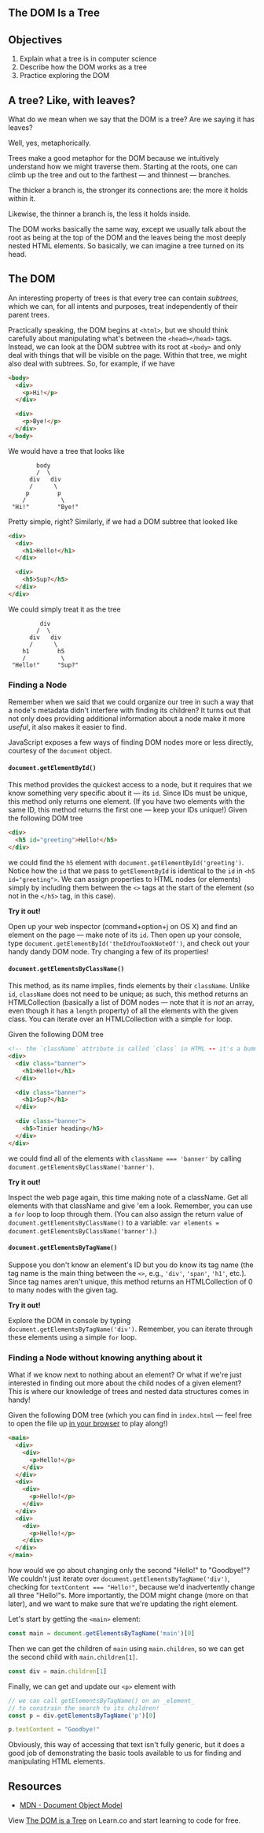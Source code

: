 The DOM Is a Tree
---

## Objectives

1. Explain what a tree is in computer science
2. Describe how the DOM works as a tree
3. Practice exploring the DOM

## A tree? Like, with leaves?

What do we mean when we say that the DOM is a tree? Are we saying it has leaves?

Well, yes, metaphorically.

Trees make a good metaphor for the DOM because we intuitively understand how we might traverse them. Starting at the roots, one can climb up the tree and out to the farthest — and thinnest — branches.

The thicker a branch is, the stronger its connections are: the more it holds within it.

Likewise, the thinner a branch is, the less it holds inside.

The DOM works basically the same way, except we usually talk about the root as being at the top of the DOM and the leaves being the most deeply nested HTML elements. So basically, we can imagine a tree turned on its head.

## The DOM

An interesting property of trees is that every tree can contain _subtrees_, which we can, for all intents and purposes, treat independently of their parent trees.

Practically speaking, the DOM begins at `<html>`, but we should think carefully about manipulating what's between the `<head></head>` tags. Instead, we can look at the DOM subtree with its root at `<body>` and only deal with things that will be visible on the page. Within that tree, we might also deal with subtrees. So, for example, if we have

``` html
<body>
  <div>
    <p>Hi!</p>
  </div>

  <div>
    <p>Bye!</p>
  </div>
</body>
```

We would have a tree that looks like

``` shell
        body
        /  \
      div   div
      /      \
     p        p
    /          \
 "Hi!"        "Bye!"
```

Pretty simple, right? Similarly, if we had a DOM subtree that looked like

``` html
<div>
  <div>
    <h1>Hello!</h1>
  </div>

  <div>
    <h5>Sup?</h5>
  </div>
</div>
```

We could simply treat it as the tree

``` shell
         div
        /  \
      div   div
      /      \
    h1        h5
    /          \
 "Hello!"     "Sup?"
```

### Finding a Node

Remember when we said that we could organize our tree in such a way that a node's metadata didn't interfere with finding its children? It turns out that not only does providing additional information about a node make it more _useful_, it also makes it easier to find.

JavaScript exposes a few ways of finding DOM nodes more or less directly, courtesy of the `document` object.

#### `document.getElementById()`

This method provides the quickest access to a node, but it requires that we know something very specific about it — its `id`. Since IDs must be unique, this method only returns one element. (If you have two elements with the same ID, this method returns the first one — keep your IDs unique!) Given the following DOM tree

``` html
<div>
  <h5 id="greeting">Hello!</h5>
</div>
```

we could find the `h5` element with `document.getElementById('greeting')`. Notice how the `id` that we pass to `getElementById` is identical to the `id` in `<h5 id="greeting">`. We can assign properties to HTML nodes (or elements) simply by including them between the `<>` tags at the start of the element (so not in the `</h5>` tag, in this case).

**Try it out!**

Open up your web inspector (command+option+j on OS X) and find an element on the page — make note of its `id`. Then open up your console, type `document.getElementById('theIdYouTookNoteOf')`, and check out your handy dandy DOM node. Try changing a few of its properties!

#### `document.getElementsByClassName()`

This method, as its name implies, finds elements by their `className`. Unlike `id`, `className` does not need to be unique; as such, this method returns an HTMLCollection (basically a list of DOM nodes — note that it is _not_ an array, even though it has a `length` property) of all the elements with the given class. You can iterate over an HTMLCollection with a simple `for` loop.

Given the following DOM tree

``` html
<!-- the `className` attribute is called `class` in HTML -- it's a bummer -->
<div>
  <div class="banner">
    <h1>Hello!</h1>
  </div>

  <div class="banner">
    <h1>Sup?</h1>
  </div>

  <div class="banner">
    <h5>Tinier heading</h5>
  </div>
</div>
```

we could find all of the elements with `className === 'banner'` by calling `document.getElementsByClassName('banner')`.

**Try it out!**

Inspect the web page again, this time making note of a className. Get all elements with that className and give 'em a look. Remember, you can use a `for` loop to loop through them. (You can also assign the return value of `document.getElementsByClassName()` to a variable: `var elements = document.getElementsByClassName('banner')`.)

#### `document.getElementsByTagName()`

Suppose you don't know an element's ID but you do know its tag name (the tag name is the main thing between the `<>`, e.g., `'div'`, `'span'`, `'h1'`, etc.). Since tag names aren't unique, this method returns an HTMLCollection of 0 to many nodes with the given tag.

**Try it out!**

Explore the DOM in console by typing `document.getElementsByTagName('div')`. Remember, you can iterate through these elements using a simple `for` loop.

### Finding a Node without knowing anything about it

What if we know next to nothing about an element? Or what if we're just interested in finding out more about the child nodes of a given element? This is where our knowledge of trees and nested data structures comes in handy!

Given the following DOM tree (which you can find in `index.html` — feel free to open the file up [in your browser](https://learn-co-curriculum.github.io/the-dom-is-a-tree/) to play along!)

``` html
<main>
  <div>
    <div>
      <p>Hello!</p>
    </div>
  </div>
  <div>
    <div>
      <p>Hello!</p>
    </div>
  </div>
  <div>
    <div>
      <p>Hello!</p>
    </div>
  </div>
</main>
```

how would we go about changing only the second "Hello!" to "Goodbye!"? We couldn't just iterate over `document.getElementsByTagName('div')`, checking for `textContent === "Hello!"`, because we'd inadvertently change all three "Hello!"s. More importantly, the DOM might change (more on that later), and we want to make sure that we're updating the right element.

Let's start by getting the `<main>` element:

``` javascript
const main = document.getElementsByTagName('main')[0]
```

Then we can get the children of `main` using `main.children`, so we can get the second child with `main.children[1]`.

``` javascript
const div = main.children[1]
```

Finally, we can get and update our `<p>` element with

``` javascript
// we can call getElementsByTagName() on an _element_
// to constrain the search to its children!
const p = div.getElementsByTagName('p')[0]

p.textContent = "Goodbye!"
```

Obviously, this way of accessing that text isn't fully generic, but it does a good job of demonstrating the basic tools available to us for finding and manipulating HTML elements.

## Resources

- [MDN - Document Object Model](https://developer.mozilla.org/en-US/docs/Web/API/Document_Object_Model)

<p class='util--hide'>View <a href='https://learn.co/lessons/the-dom-is-a-tree'>The DOM is a Tree</a> on Learn.co and start learning to code for free.</p>
